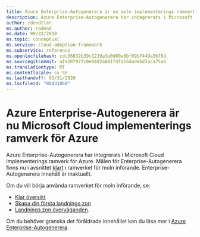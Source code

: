 ```yaml
---
title: Azure Enterprise-Autogenerera är nu moln implementerings ramverket för Azure
description: Azure Enterprise-Autogenerera har integrerats i Microsoft Cloud implementerings ramverk för Azure.
author: rdendtler
ms.author: rodend
ms.date: 09/22/2018
ms.topic: conceptual
ms.service: cloud-adoption-framework
ms.subservice: reference
ms.openlocfilehash: cdc36832b39c1219a3e0d80a8bf09b7449a3b78d
ms.sourcegitcommit: afe10f97fc0e0402a881fdfa55dadebd3aca75ab
ms.translationtype: MT
ms.contentlocale: sv-SE
ms.lasthandoff: 03/31/2020
ms.locfileid: "80431869"
---
```

<!-- cSpell:ignore rodend -->

# <a name="azure-enterprise-scaffold-is-now-the-microsoft-cloud-adoption-framework-for-azure"></a>Azure Enterprise-Autogenerera är nu Microsoft Cloud implementerings ramverk för Azure

Azure Enterprise-Autogenerera har integrerats i Microsoft Cloud implementerings ramverk för Azure. Målen för Enterprise-Autogenerera finns nu i avsnittet [klart](../ready/index.md) i ramverket för moln införande. Enterprise-Autogenerera innehåll är inaktuellt.

Om du vill börja använda ramverket för moln införande, se:

- [Klar översikt](../ready/index.md)
- [Skapa din första landnings zon](../ready/landing-zone/migrate-landing-zone.md)
- [Landnings zon överväganden](../ready/considerations/index.md).

Om du behöver granska det föråldrade innehållet kan du läsa mer i [Azure Enterprise-Autogenerera](.\migration-with-enterprise-scaffold.md).

